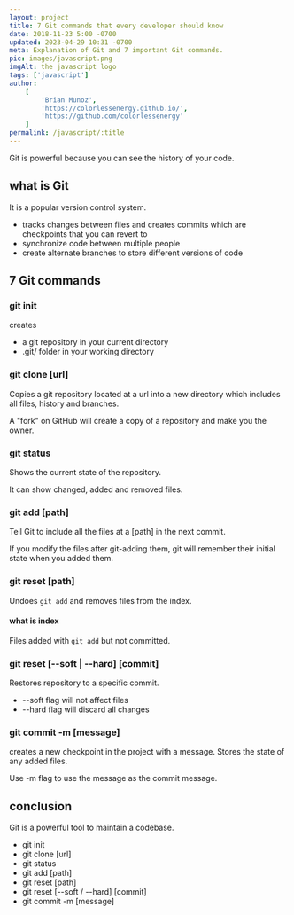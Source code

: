 ```yaml
---
layout: project
title: 7 Git commands that every developer should know
date: 2018-11-23 5:00 -0700
updated: 2023-04-29 10:31 -0700
meta: Explanation of Git and 7 important Git commands.
pic: images/javascript.png
imgAlt: the javascript logo
tags: ['javascript']
author:
    [
        'Brian Munoz',
        'https://colorlessenergy.github.io/',
        'https://github.com/colorlessenergy'
    ]
permalink: /javascript/:title
---
```


Git is powerful because you can see the history of your code.

## what is Git

It is a popular version control system.

-   tracks changes between files and creates commits which are checkpoints that you can revert to
-   synchronize code between multiple people
-   create alternate branches to store different versions of code

## 7 Git commands

### git init

creates

-   a git repository in your current directory
-   .git/ folder in your working directory

### git clone [url]

Copies a git repository located at a url into a new directory which includes all files, history and branches.

A "fork" on GitHub will create a copy of a repository and make you the owner.

### git status

Shows the current state of the repository.

It can show changed, added and removed files.

### git add [path]

Tell Git to include all the files at a [path] in the next commit.

If you modify the files after git-adding them, git will remember their initial state when you added them.

### git reset [path]

Undoes <code class="highlight__code">git add</code> and removes files from the index.

#### what is index

Files added with <code class="highlight__code">git add</code> but not committed.

### git reset [--soft | --hard] [commit]

Restores repository to a specific commit.

-   --soft flag will not affect files
-   --hard flag will discard all changes

### git commit -m [message]

creates a new checkpoint in the project with a message. Stores the state of any added files.

Use -m flag to use the message as the commit message.

## conclusion

Git is a powerful tool to maintain a codebase.

-   git init
-   git clone [url]
-   git status
-   git add [path]
-   git reset [path]
-   git reset [--soft / --hard] [commit]
-   git commit -m [message]
